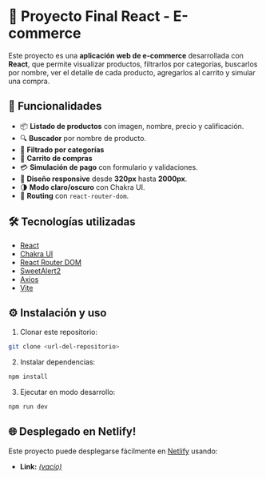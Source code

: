 # 🛒 Proyecto Final React - E-commerce

Este proyecto es una **aplicación web de e-commerce** desarrollada con **React**, que permite visualizar productos, filtrarlos por categorías, buscarlos por nombre, ver el detalle de cada producto, agregarlos al carrito y simular una compra.  


## 🚀 Funcionalidades
- 📦 **Listado de productos** con imagen, nombre, precio y calificación.
- 🔍 **Buscador** por nombre de producto.
- 📂 **Filtrado por categorías**
- 🛒 **Carrito de compras** 
- 💳 **Simulación de pago** con formulario y validaciones.
- 📱 **Diseño responsive** desde **320px** hasta **2000px**.
- 🌗 **Modo claro/oscuro** con Chakra UI.
- 📜 **Routing** con `react-router-dom`.

## 🛠 Tecnologías utilizadas
- [React](https://react.dev/)
- [Chakra UI](https://chakra-ui.com/)
- [React Router DOM](https://reactrouter.com/)
- [SweetAlert2](https://sweetalert2.github.io/)
- [Axios](https://axios-http.com/)
- [Vite](https://vitejs.dev/)


## ⚙️ Instalación y uso
1. Clonar este repositorio:
```bash
git clone <url-del-repositorio>
```
2. Instalar dependencias:
```bash
npm install
```
3. Ejecutar en modo desarrollo:
```bash
npm run dev
```

## 🌐 Desplegado  en Netlify!
Este proyecto puede desplegarse fácilmente en [Netlify](https://www.netlify.com/) usando:
- **Link:** *[(vacío)](https://www.netlify.com/)*
